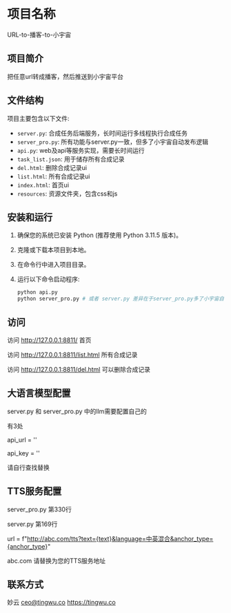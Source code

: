 # 项目名称

URL-to-播客-to-小宇宙

## 项目简介

把任意url转成播客，然后推送到小宇宙平台

## 文件结构

项目主要包含以下文件:

- `server.py`: 合成任务后端服务，长时间运行多线程执行合成任务
- `server_pro.py`: 所有功能与server.py一致，但多了小宇宙自动发布逻辑
- `api.py`: web及api等服务实现，需要长时间运行
- `task_list.json`: 用于储存所有合成记录
- `del.html`: 删除合成记录ui
- `list.html`: 所有合成记录ui
- `index.html`: 首页ui
- `resources`: 资源文件夹，包含css和js

## 安装和运行

1. 确保您的系统已安装 Python (推荐使用 Python 3.11.5 版本)。
2. 克隆或下载本项目到本地。
3. 在命令行中进入项目目录。
4. 运行以下命令启动程序:

   ```python
   python api.py
   python server_pro.py # 或者 server.py 差异在于server_pro.py多了小宇宙自动发布逻辑
   ```

## 访问

访问 http://127.0.0.1:8811/ 首页

访问 http://127.0.0.1:8811/list.html 所有合成记录

访问 http://127.0.0.1:8811/del.html 可以删除合成记录

## 大语言模型配置

server.py 和 server_pro.py 中的llm需要配置自己的

有3处

api_url = ''

api_key = ''

请自行查找替换

## TTS服务配置

server_pro.py 第330行

server.py 第169行

url = f"http://abc.com/tts?text={text}&language=中英混合&anchor_type={anchor_type}"

abc.com 请替换为您的TTS服务地址


## 联系方式

妙云 ceo@tingwu.co https://tingwu.co